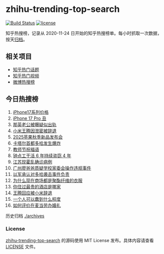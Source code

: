 # zhihu-trending-top-search

[![Build Status](https://github.com/justjavac/zhihu-trending-top-search/workflows/ci/badge.svg?branch=main)](https://github.com/justjavac/zhihu-trending-top-search/actions)
[![license](https://img.shields.io/github/license/justjavac/zhihu-trending-top-search)](https://github.com/justjavac/zhihu-trending-top-search/blob/main/LICENSE)

知乎热搜榜，记录从 2020-11-24 日开始的知乎热搜榜单。每小时抓取一次数据，按天[归档](./archives)。

## 相关项目

- [知乎热门话题](https://github.com/justjavac/zhihu-trending-hot-questions)
- [知乎热门视频](https://github.com/justjavac/zhihu-trending-hot-video)
- [微博热搜榜](https://github.com/justjavac/weibo-trending-hot-search)

## 今日热搜榜

<!-- BEGIN -->
<!-- 最后更新时间 Thu Sep 11 2025 09:39:42 GMT+0800 (China Standard Time) -->

1. [iPhone17系列价格](https://www.zhihu.com/search?q=iPhone17%E7%B3%BB%E5%88%97%E4%BB%B7%E6%A0%BC)
1. [iPhone 17 Pro 丑](https://www.zhihu.com/search?q=iPhone%2017%20Pro%20%E4%B8%91)
1. [那英老公被曝疑似出轨](https://www.zhihu.com/search?q=%E9%82%A3%E8%8B%B1%E8%80%81%E5%85%AC%E8%A2%AB%E6%9B%9D%E7%96%91%E4%BC%BC%E5%87%BA%E8%BD%A8)
1. [小米王腾因泄密被辞退](https://www.zhihu.com/search?q=%E5%B0%8F%E7%B1%B3%E7%8E%8B%E8%85%BE%E5%9B%A0%E6%B3%84%E5%AF%86%E8%A2%AB%E8%BE%9E%E9%80%80)
1. [2025苹果秋季新品发布会](https://www.zhihu.com/search?q=2025%E8%8B%B9%E6%9E%9C%E7%A7%8B%E5%AD%A3%E6%96%B0%E5%93%81%E5%8F%91%E5%B8%83%E4%BC%9A)
1. [卡塔尔首都多哈发生爆炸](https://www.zhihu.com/search?q=%E5%8D%A1%E5%A1%94%E5%B0%94%E9%A6%96%E9%83%BD%E5%A4%9A%E5%93%88%E5%8F%91%E7%94%9F%E7%88%86%E7%82%B8)
1. [教师节祝福语](https://www.zhihu.com/search?q=%E6%95%99%E5%B8%88%E8%8A%82%E7%A5%9D%E7%A6%8F%E8%AF%AD)
1. [钟点工干活 6 年持续盗窃 4 年](https://www.zhihu.com/search?q=%E9%92%9F%E7%82%B9%E5%B7%A5%E5%B9%B2%E6%B4%BB%206%20%E5%B9%B4%E6%8C%81%E7%BB%AD%E7%9B%97%E7%AA%83%204%20%E5%B9%B4)
1. [江苏现霍乱确诊病例](https://www.zhihu.com/search?q=%E6%B1%9F%E8%8B%8F%E7%8E%B0%E9%9C%8D%E4%B9%B1%E7%A1%AE%E8%AF%8A%E7%97%85%E4%BE%8B)
1. [广州廖爸爸质疑学校家委会操作违规事件](https://www.zhihu.com/search?q=%E5%B9%BF%E5%B7%9E%E5%BB%96%E7%88%B8%E7%88%B8%E8%B4%A8%E7%96%91%E5%AD%A6%E6%A0%A1%E5%AE%B6%E5%A7%94%E4%BC%9A%E6%93%8D%E4%BD%9C%E8%BF%9D%E8%A7%84%E4%BA%8B%E4%BB%B6)
1. [以军承认对多哈袭击事件负责](https://www.zhihu.com/search?q=%E4%BB%A5%E5%86%9B%E6%89%BF%E8%AE%A4%E5%AF%B9%E5%A4%9A%E5%93%88%E8%A2%AD%E5%87%BB%E4%BA%8B%E4%BB%B6%E8%B4%9F%E8%B4%A3)
1. [为什么现在商场都是聚酯纤维的衣服](https://www.zhihu.com/search?q=%E4%B8%BA%E4%BB%80%E4%B9%88%E7%8E%B0%E5%9C%A8%E5%95%86%E5%9C%BA%E9%83%BD%E6%98%AF%E8%81%9A%E9%85%AF%E7%BA%A4%E7%BB%B4%E7%9A%84%E8%A1%A3%E6%9C%8D)
1. [你住过最贵的酒店是哪家](https://www.zhihu.com/search?q=%E4%BD%A0%E4%BD%8F%E8%BF%87%E6%9C%80%E8%B4%B5%E7%9A%84%E9%85%92%E5%BA%97%E6%98%AF%E5%93%AA%E5%AE%B6)
1. [王腾回应被小米辞退](https://www.zhihu.com/search?q=%E7%8E%8B%E8%85%BE%E5%9B%9E%E5%BA%94%E8%A2%AB%E5%B0%8F%E7%B1%B3%E8%BE%9E%E9%80%80)
1. [一个人可以蠢到什么程度](https://www.zhihu.com/search?q=%E4%B8%80%E4%B8%AA%E4%BA%BA%E5%8F%AF%E4%BB%A5%E8%A0%A2%E5%88%B0%E4%BB%80%E4%B9%88%E7%A8%8B%E5%BA%A6)
1. [如何评价在麦当劳办婚礼](https://www.zhihu.com/search?q=%E5%A6%82%E4%BD%95%E8%AF%84%E4%BB%B7%E5%9C%A8%E9%BA%A6%E5%BD%93%E5%8A%B3%E5%8A%9E%E5%A9%9A%E7%A4%BC)

<!-- END -->

历史归档 [./archives](./archives)

### License

[zhihu-trending-top-search](https://github.com/justjavac/zhihu-trending-top-search) 的源码使用 MIT License
发布。具体内容请查看 [LICENSE](./LICENSE) 文件。
